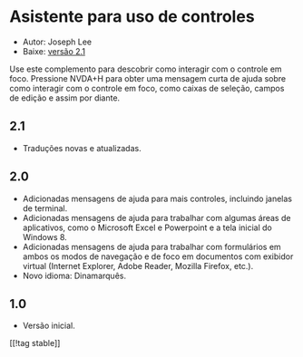 # Asistente para uso de controles #

* Autor: Joseph Lee
* Baixe: [versão 2.1][1]

Use este complemento para descobrir como interagir com o controle em foco.
Pressione NVDA+H para obter uma mensagem curta de ajuda sobre como interagir
com o controle em foco, como caixas de seleção, campos de edição e assim por
diante.

## 2.1 ##

* Traduções novas e atualizadas.


## 2.0 ##

* Adicionadas mensagens de ajuda para mais controles, incluindo janelas de
  terminal.
* Adicionadas mensagens de ajuda para trabalhar com algumas áreas de
  aplicativos, como o Microsoft Excel e Powerpoint e a tela inicial do
  Windows 8.
* Adicionadas mensagens de ajuda para trabalhar com formulários em ambos os
  modos de navegação e de foco em documentos com exibidor virtual (Internet
  Explorer, Adobe Reader, Mozilla Firefox, etc.).
* Novo idioma: Dinamarquês.


## 1.0 ##

* Versão inicial.

[[!tag stable]]

[1]: http://addons.nvda-project.org/files/get.php?file=cua
